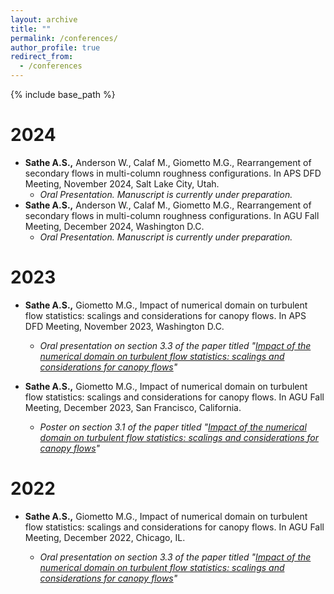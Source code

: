 ```yaml
---
layout: archive
title: ""
permalink: /conferences/
author_profile: true
redirect_from:
  - /conferences
---
```


{% include base_path %}

2024
======
- **Sathe A.S.,** Anderson W., Calaf M., Giometto M.G., Rearrangement of secondary flows in multi-column roughness configurations. In APS DFD Meeting, November 2024, Salt Lake City, Utah.
  - *Oral Presentation. Manuscript is currently under preparation.*
- **Sathe A.S.,** Anderson W., Calaf M., Giometto M.G., Rearrangement of secondary flows in multi-column roughness configurations. In AGU Fall Meeting, December 2024, Washington D.C.
  - *Oral Presentation. Manuscript is currently under preparation.*

2023
======
- **Sathe A.S.,** Giometto M.G., Impact of numerical domain on turbulent flow statistics: scalings and considerations for canopy flows. In APS DFD Meeting, November 2023, Washington D.C.

  - *Oral presentation on section 3.3 of the paper titled "[Impact of the numerical domain on turbulent flow statistics: scalings and considerations for canopy flows](https://www.cambridge.org/core/journals/journal-of-fluid-mechanics/article/impact-of-the-numerical-domain-on-turbulent-flow-statistics-scalings-and-considerations-for-canopy-flows/15C2D590F6004128CDF73822D171ABE6)"*

- **Sathe A.S.,** Giometto M.G., Impact of numerical domain on turbulent flow statistics: scalings and considerations for canopy flows. In AGU Fall Meeting, December 2023, San Francisco, California.

  - *Poster on section 3.1 of the paper titled "[Impact of the numerical domain on turbulent flow statistics: scalings and considerations for canopy flows](https://www.cambridge.org/core/journals/journal-of-fluid-mechanics/article/impact-of-the-numerical-domain-on-turbulent-flow-statistics-scalings-and-considerations-for-canopy-flows/15C2D590F6004128CDF73822D171ABE6)"*

2022
======
- **Sathe A.S.,** Giometto M.G., Impact of numerical domain on turbulent flow statistics: scalings and considerations for canopy flows. In AGU Fall Meeting, December 2022, Chicago, IL.

  - *Oral presentation on section 3.3 of the paper titled "[Impact of the numerical domain on turbulent flow statistics: scalings and considerations for canopy flows](https://www.cambridge.org/core/journals/journal-of-fluid-mechanics/article/impact-of-the-numerical-domain-on-turbulent-flow-statistics-scalings-and-considerations-for-canopy-flows/15C2D590F6004128CDF73822D171ABE6)"*
